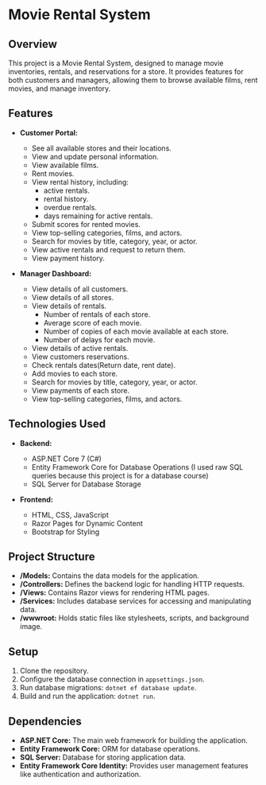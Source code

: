 # Movie Rental System

## Overview

This project is a Movie Rental System, designed to manage movie inventories, rentals, and reservations for a store. It provides features for both customers and managers, allowing them to browse available films, rent movies, and manage inventory.

## Features

- **Customer Portal:**
  - See all available stores and their locations.
  - View and update personal information.
  - View available films.
  - Rent movies.
  - View rental history, including:
    - active rentals.
    - rental history.
    - overdue rentals.
    - days remaining for active rentals.
  - Submit scores for rented movies.
  - View top-selling categories, films, and actors.
  - Search for movies by title, category, year, or actor.
  - View active rentals and request to return them.
  - View payment history.


- **Manager Dashboard:**
  - View details of all customers.
  - View details of all stores.
  - View details of rentals.
    - Number of rentals of each store.
    - Average score of each movie.
    - Number of copies of each movie available at each store.
    - Number of delays for each movie.
  - View details of active rentals.
  - View customers reservations.
  - Check rentals dates(Return date, rent date).
  - Add movies to each store.
  - Search for movies by title, category, year, or actor.
  - View payments of each store.
  - View top-selling categories, films, and actors.


## Technologies Used

- **Backend:**
  - ASP.NET Core 7 (C#)
  - Entity Framework Core for Database Operations (I used raw SQL queries because this project is for a database course)
  - SQL Server for Database Storage

- **Frontend:**
  - HTML, CSS, JavaScript
  - Razor Pages for Dynamic Content
  - Bootstrap for Styling

## Project Structure

- **/Models:** Contains the data models for the application.
- **/Controllers:** Defines the backend logic for handling HTTP requests.
- **/Views:** Contains Razor views for rendering HTML pages.
- **/Services:** Includes database services for accessing and manipulating data.
- **/wwwroot:** Holds static files like stylesheets, scripts, and background image.

## Setup

1. Clone the repository.
2. Configure the database connection in `appsettings.json`.
3. Run database migrations: `dotnet ef database update`.
4. Build and run the application: `dotnet run`.

## Dependencies

- **ASP.NET Core:** The main web framework for building the application.
- **Entity Framework Core:** ORM for database operations.
- **SQL Server:** Database for storing application data.
- **Entity Framework Core Identity:** Provides user management features like authentication and authorization.


